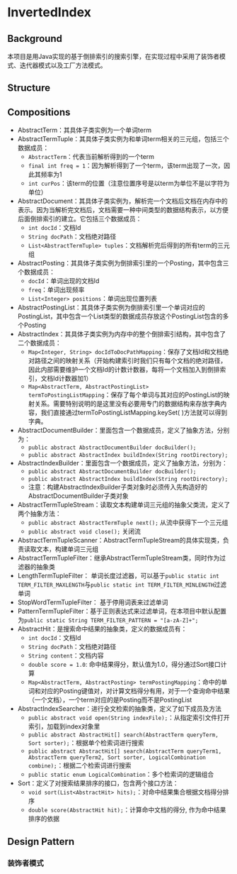 # InvertedIndex
## Background
本项目是用Java实现的基于倒排索引的搜索引擎，在实现过程中采用了装饰者模式、迭代器模式以及工厂方法模式。
## Structure

## Compositions
* AbstractTerm：其具体子类实例为一个单词term
* AbstractTermTuple：其具体子类实例为和单词term相关的三元组，包括三个数据成员：
    * ```AbstractTerm```：代表当前解析得到的一个term
    * ```final int freq = 1```：因为解析得到了一个term，该term出现了一次，因此其频率为1
    * ```int curPos```：该term的位置（注意位置序号是以term为单位不是以字符为单位）
* AbstractDocument：其具体子类实例为，解析完一个文档后文档在内存中的表示。因为当解析完文档后，文档需要一种中间类型的数据结构表示，以方便后面倒排索引的建立。它包括三个数据成员：
    * ```int docId```：文档Id
    * ```String docPath```：文档绝对路径
    * ```List<AbstractTermTuple> tuples```：文档解析完后得到的所有term的三元组
* AbstractPosting：其具体子类实例为倒排索引里的一个Posting，其中包含三个数据成员：
    * ```docId```：单词出现的文档Id
    * ```freq```：单词出现频率
    * ```List<Integer> positions```：单词出现位置列表
* AbstractPostingList：其具体子类实例为倒排索引里一个单词对应的PostingList，其中包含一个List<AbstractPosting>类型的数据成员存放这个PostingList包含的多个Posting
* AbstractIndex：其具体子类实例为内存中的整个倒排索引结构，其中包含了二个数据成员：
    * ```Map<Integer, String> docIdToDocPathMapping```：保存了文档Id和文档绝对路径之间的映射关系（开始构建索引时我们只有每个文档的绝对路径，因此内部需要维护一个文档Id的计数计数器，每将一个文档加入到倒排索引，文档Id计数器加1）
    * ```Map<AbstractTerm, AbstractPostingList> termToPostingListMapping```：保存了每个单词与其对应的PostingList的映射关系。需要特别说明的是这里没有必要用专门的数据结构来存放字典内容，我们直接通过termToPostingListMapping.keySet( )方法就可以得到字典。
* AbstractDocumentBuilder：里面包含一个数据成员，定义了抽象方法，分别为：
    * ```public abstract AbstractDocumentBuilder docBuilder();```
    * ```public abstract AbstractIndex buildIndex(String rootDirectory);```
* AbstractIndexBuilder：里面包含一个数据成员，定义了抽象方法，分别为：
    * ```public abstract AbstractDocumentBuilder docBuilder();```
    * ```public abstract AbstractIndex buildIndex(String rootDirectory);```
    * 注意：构建AbstractIndexBuilder子类对象时必须传入先构造好的AbstractDocumentBuilder子类对象
* AbstractTermTupleStream：读取文本构建单词三元组的抽象父类流，定义了两个抽象方法：
    * ```public abstract AbstractTermTuple next();``` 从流中获得下一个三元组
    * ```public abstract void close();``` 关闭流
* AbstractTermTupleScanner：AbstractTermTupleStream的具体实现类，负责读取文本，构建单词三元组
* AbstractTermTupleFilter：继承AbstractTermTupleStream类，同时作为过滤器的抽象类
* LengthTermTupleFilter： 单词长度过滤器，可以基于```public static int TERM_FILTER_MAXLENGTH```与```public static int TERM_FILTER_MINLENGTH```过滤单词
* StopWordTermTupleFilter： 基于停用词表来过滤单词
* PatternTermTupleFilter：基于正则表达式来过滤单词，在本项目中默认配置为```public static String TERM_FILTER_PATTERN = "[a-zA-Z]+";```
* AbstractHit：是搜索命中结果的抽象类，定义的数据成员有：
    * ```int docId```：文档Id
    * ```String docPath```：文档绝对路径
    * ```String content```：文档内容
    * ```double score = 1.0```: 命中结果得分，默认值为1.0，得分通过Sort接口计算
    * ```Map<AbstractTerm, AbstractPosting> termPostingMapping```：命中的单词和对应的Posting键值对，对计算文档得分有用，对于一个查询命中结果（一个文档），一个term对应的是Posting而不是PostingList
* AbstractIndexSearcher：进行全文检索的抽象类，定义了如下成员及方法
    * ```public abstract void open(String indexFile);```：从指定索引文件打开索引，加载到index对象里
    * ```public abstract AbstractHit[] search(AbstractTerm queryTerm, Sort sorter);```：根据单个检索词进行搜索
    * ```public abstract AbstractHit[] search(AbstractTerm queryTerm1, AbstractTerm queryTerm2, Sort sorter, LogicalCombination combine);```：根据二个检索词进行搜索
    * ```public static enum LogicalCombination```：多个检索词的逻辑组合
* Sort：定义了对搜索结果排序的接口，包含两个接口方法：
    * ```void sort(List<AbstractHit> hits);```：对命中结果集合根据文档得分排序
    * ```double score(AbstractHit hit);```：计算命中文档的得分, 作为命中结果排序的依据
## Design Pattern
### 装饰者模式
